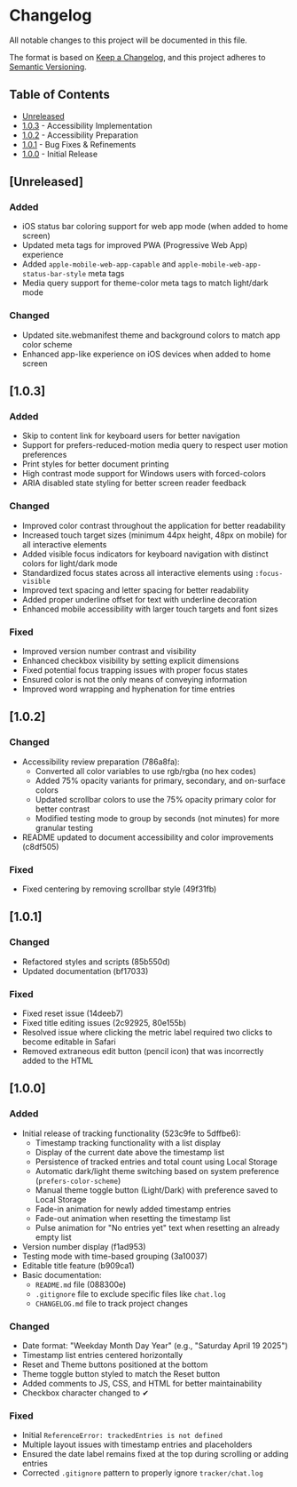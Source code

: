 # Changelog

All notable changes to this project will be documented in this file.

The format is based on [Keep a Changelog](https://keepachangelog.com/en/1.0.0/),
and this project adheres to [Semantic Versioning](https://semver.org/spec/v2.0.0.html).

## Table of Contents
- [Unreleased](#unreleased)
- [1.0.3](#103) - Accessibility Implementation
- [1.0.2](#102) - Accessibility Preparation
- [1.0.1](#101) - Bug Fixes & Refinements
- [1.0.0](#100) - Initial Release

## [Unreleased]
### Added
- iOS status bar coloring support for web app mode (when added to home screen)
- Updated meta tags for improved PWA (Progressive Web App) experience
- Added `apple-mobile-web-app-capable` and `apple-mobile-web-app-status-bar-style` meta tags
- Media query support for theme-color meta tags to match light/dark mode

### Changed
- Updated site.webmanifest theme and background colors to match app color scheme
- Enhanced app-like experience on iOS devices when added to home screen

## [1.0.3]
### Added
- Skip to content link for keyboard users for better navigation
- Support for prefers-reduced-motion media query to respect user motion preferences
- Print styles for better document printing
- High contrast mode support for Windows users with forced-colors
- ARIA disabled state styling for better screen reader feedback

### Changed
- Improved color contrast throughout the application for better readability
- Increased touch target sizes (minimum 44px height, 48px on mobile) for all interactive elements
- Added visible focus indicators for keyboard navigation with distinct colors for light/dark mode
- Standardized focus states across all interactive elements using `:focus-visible`
- Improved text spacing and letter spacing for better readability
- Added proper underline offset for text with underline decoration
- Enhanced mobile accessibility with larger touch targets and font sizes

### Fixed
- Improved version number contrast and visibility
- Enhanced checkbox visibility by setting explicit dimensions
- Fixed potential focus trapping issues with proper focus states
- Ensured color is not the only means of conveying information
- Improved word wrapping and hyphenation for time entries

## [1.0.2]
### Changed
- Accessibility review preparation (786a8fa):
  - Converted all color variables to use rgb/rgba (no hex codes)
  - Added 75% opacity variants for primary, secondary, and on-surface colors
  - Updated scrollbar colors to use the 75% opacity primary color for better contrast
  - Modified testing mode to group by seconds (not minutes) for more granular testing
- README updated to document accessibility and color improvements (c8df505)

### Fixed
- Fixed centering by removing scrollbar style (49f31fb)

## [1.0.1]
### Changed
- Refactored styles and scripts (85b550d)
- Updated documentation (bf17033)

### Fixed
- Fixed reset issue (14deeb7)
- Fixed title editing issues (2c92925, 80e155b)
- Resolved issue where clicking the metric label required two clicks to become editable in Safari
- Removed extraneous edit button (pencil icon) that was incorrectly added to the HTML

## [1.0.0]
### Added
- Initial release of tracking functionality (523c9fe to 5dffbe6):
  - Timestamp tracking functionality with a list display
  - Display of the current date above the timestamp list
  - Persistence of tracked entries and total count using Local Storage
  - Automatic dark/light theme switching based on system preference (`prefers-color-scheme`)
  - Manual theme toggle button (Light/Dark) with preference saved to Local Storage
  - Fade-in animation for newly added timestamp entries
  - Fade-out animation when resetting the timestamp list
  - Pulse animation for "No entries yet" text when resetting an already empty list
- Version number display (f1ad953)
- Testing mode with time-based grouping (3a10037)
- Editable title feature (b909ca1)
- Basic documentation:
  - `README.md` file (088300e)
  - `.gitignore` file to exclude specific files like `chat.log`
  - `CHANGELOG.md` file to track project changes

### Changed
- Date format: "Weekday Month Day Year" (e.g., "Saturday April 19 2025")
- Timestamp list entries centered horizontally
- Reset and Theme buttons positioned at the bottom
- Theme toggle button styled to match the Reset button
- Added comments to JS, CSS, and HTML for better maintainability
- Checkbox character changed to ✔

### Fixed
- Initial `ReferenceError: trackedEntries is not defined`
- Multiple layout issues with timestamp entries and placeholders
- Ensured the date label remains fixed at the top during scrolling or adding entries
- Corrected `.gitignore` pattern to properly ignore `tracker/chat.log`
